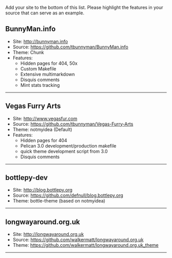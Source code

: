 Add your site to the bottom of this list. Please highlight the features in your source that can serve as an example.

## BunnyMan.info

- Site: http://bunnyman.info
- Source:  https://github.com/tbunnyman/BunnyMan.info
- Theme: Chunk
- Features:
    * Hidden pages for 404, 50x
    * Custom Makefile
    * Extensive multimarkdown
    * Disquis comments
    * Mint stats tracking

***

## Vegas Furry Arts

- Site: http://www.vegasfur.com
- Source:  https://github.com/tbunnyman/Vegas-Furry-Arts
- Theme: notmyidea (Default)
- Features:
    * Hidden pages for 404
    * Pelican 3.0 development/production makefile
    * quick theme development script from 3.0
    * Disquis comments


***

## bottlepy-dev

- Site: http://blog.bottlepy.org
- Source:  https://github.com/defnull/blog.bottlepy.org
- Theme: bottle-theme (based on notmyidea)

***

## longwayaround.org.uk

- Site: http://longwayaround.org.uk
- Source: https://github.com/walkermatt/longwayaround.org.uk
- Theme: https://github.com/walkermatt/longwayaround.org.uk_theme

***

